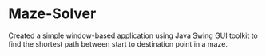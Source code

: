 # Maze-Solver
Created a simple window-based application using Java Swing GUI toolkit to find the shortest path between start to destination point in a maze.
